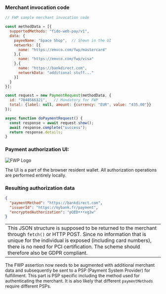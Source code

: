 ### Merchant invocation code
```javascript
// FWP sample merchant invocation code

const methodData = [{
  supportedMethods: "fido-web-pay/v1",
  data: {
    payeeName: "Space Shop",  // Shown in the UI
    networks: [{
      name: "https://emvco.com/fwp/mastercard"
    },{
      name: "https://emvco.com/fwp/visa"
    },{
      name: "https://bankdirect.com",
      networkData: "additional stuff..."
    }]
  }
}];

const request = new PaymentRequest(methodData, {
  id: "7040566321",   // Mandatory for FWP
  total: {label: null, amount: {currency: "EUR", value: "435.00"}}
});

async function doPaymentRequest() {
  const response = await request.show();
  await response.complete("success");
  return response.details;
}
```
### Payment authorization UI:
![FWP Logo](https://fido-web-pay.github.io/specification/images/ui.svg)

The UI is a part of the browser resident wallet.
All authorization operations are performed entirely locally.

### Resulting authorization data
```json
{
  "paymentMethod": "https://bankdirect.com",
  "issuerId": "https://mybank.fr/payment",
  "encryptedAuthorization": "pQED•••xg3w"
}
```
<table><tr><td>
This JSON structure is supposed to be returned to the merchant through <code>fetch()</code> or HTTP POST.  Since no
information that is unique for the individual is exposed (including card numbers), there is no
need for PCI certification.  The scheme should therefore also be GDPR compliant.
</td></tr></table>

The FWP assertion now needs to be augmented with additional merchant data and subsequently be sent to a PSP (Payment System Provider) for fulfillment.  This part is PSP specific including the method used for authenticating the merchant.  It is also likely that different `paymentMethods` require different PSPs.
